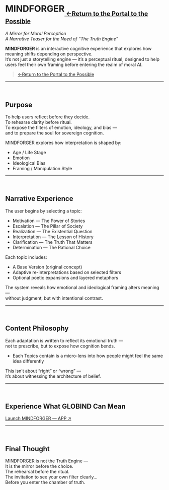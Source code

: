 # MINDFORGER<sub><sub>[ ←Return to the Portal to the Possible](../README.md#portal)</sub></sub>

_A Mirror for Moral Perception_  
_A Narrative Teaser for the Need of “The Truth Engine”_

**MINDFORGER** is an interactive cognitive experience that explores how meaning shifts depending on perspective.  
It’s not just a storytelling engine — it’s a perceptual ritual, designed to help users feel their own framing before entering the realm of moral AI.

>[ ←Return to the Portal to the Possible](../README.md#portal)</sub></sub>


---

<br>

## Purpose

To help users reflect before they decide.  
To rehearse clarity before ritual.  
To expose the filters of emotion, ideology, and bias —  
and to prepare the soul for sovereign cognition.

MINDFORGER explores how interpretation is shaped by:

- Age / Life Stage  
- Emotion  
- Ideological Bias  
- Framing / Manipulation Style

---

<br>

## Narrative Experience

The user begins by selecting a topic:

- Motivation — The Power of Stories  
- Escalation — The Pillar of Society  
- Realization — The Existential Question  
- Interpretation — The Lesson of History  
- Clarification — The Truth That Matters  
- Determination — The Rational Choice

Each topic includes:

- A Base Version (original concept)  
- Adaptive re-interpretations based on selected filters  
- Optional poetic expansions and layered metaphors

The system reveals how emotional and ideological framing alters meaning —  
without judgment, but with intentional contrast.

---

<br>

## Content Philosophy

Each adaptation is written to reflect its emotional truth —  
not to prescribe, but to expose how cognition bends.
 
- Each Topics contain is a micro-lens into how people might feel the same idea differently

This isn’t about “right” or “wrong” —  
it’s about witnessing the architecture of belief.

---

<br>

## Experience What GLOBIND Can Mean

[Launch MINDFORGER — APP ↗]([https://your-app-url.com](https://www.4rk.at/mindforger.html))

---

<br>

## Final Thought

MINDFORGER is not the Truth Engine —  
It is the mirror before the choice.  
The rehearsal before the ritual.  
The invitation to see your own filter clearly...  
Before you enter the chamber of truth.
